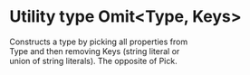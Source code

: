 # Utility type Omit<Type, Keys>  

Constructs a type by picking all properties from  
Type and then removing Keys (string literal or  
union of string literals). The opposite of Pick.  
